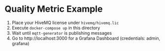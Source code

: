 # Quality Metric Example

1. Place your HiveMQ license under `hivemq/hivemq.lic`
2. Execute `docker-compose up` in this directory
3. Wait until `mqtt-generator` is publishing messages
4. Go to http://localhost:3000 for a Grafana Dashboard (credentials: admin, grafana)